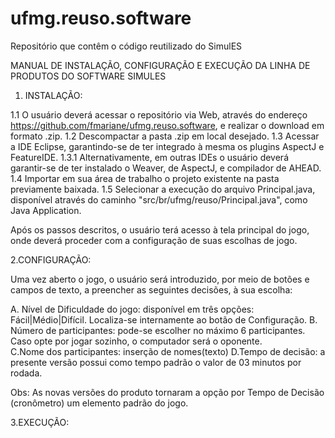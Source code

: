 # ufmg.reuso.software
Repositório que contêm o código reutilizado do SimulES

MANUAL DE INSTALAÇÃO, CONFIGURAÇÃO E EXECUÇÃO DA LINHA DE PRODUTOS DO SOFTWARE SIMULES

1. INSTALAÇÃO:

1.1 O usuário deverá acessar o repositório via Web, através do endereço https://github.com/fmariane/ufmg.reuso.software, e realizar o download em formato .zip.
1.2 Descompactar a pasta .zip em local desejado.
1.3 Acessar a IDE Eclipse, garantindo-se de ter integrado à mesma os plugins AspectJ e FeatureIDE.
1.3.1 Alternativamente, em outras IDEs o usuário deverá garantir-se de ter instalado o Weaver, de AspectJ, e compilador de AHEAD.
1.4 Importar em sua área de trabalho o projeto existente na pasta previamente baixada.
1.5 Selecionar a execução do arquivo Principal.java, disponível através do caminho "src/br/ufmg/reuso/Principal.java", como Java Application.

Após os passos descritos, o usuário terá acesso à tela principal do jogo, onde deverá proceder com a configuração de suas escolhas de jogo.

2.CONFIGURAÇÃO:

Uma vez aberto o jogo, o usuário será introduzido, por meio de botões e campos de texto, a preencher as seguintes decisões, à sua escolha:

A. Nível de Dificuldade do jogo:  disponível em três opções: Fácil|Médio|Difícil. Localiza-se internamente ao botão de Configuração.
B. Número de participantes:       pode-se escolher no máximo 6 participantes. Caso opte por jogar sozinho, o computador será o    oponente.     
C.Nome dos participantes:         inserção de nomes(texto)
D.Tempo de decisão:               a presente versão possui como tempo padrão o valor de 03 minutos por rodada.

Obs: As novas versões do produto tornaram a opção por Tempo de Decisão (cronômetro) um elemento padrão do jogo.


3.EXECUÇÃO:
